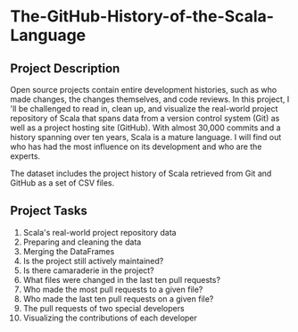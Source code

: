 # The-GitHub-History-of-the-Scala-Language


## Project Description
Open source projects contain entire development histories, such as who made changes, the changes themselves, and code reviews. In this project, I 'll be challenged to read in, clean up, and visualize the real-world project repository of Scala that spans data from a version control system (Git) as well as a project hosting site (GitHub). With almost 30,000 commits and a history spanning over ten years, Scala is a mature language. I will find out who has had the most influence on its development and who are the experts.

The dataset includes the project history of Scala retrieved from Git and GitHub as a set of CSV files.


## Project Tasks
1. Scala's real-world project repository data
2. Preparing and cleaning the data
3. Merging the DataFrames
4. Is the project still actively maintained?
5. Is there camaraderie in the project?
6. What files were changed in the last ten pull requests?
7. Who made the most pull requests to a given file?
8. Who made the last ten pull requests on a given file?
9. The pull requests of two special developers
10. Visualizing the contributions of each developer
